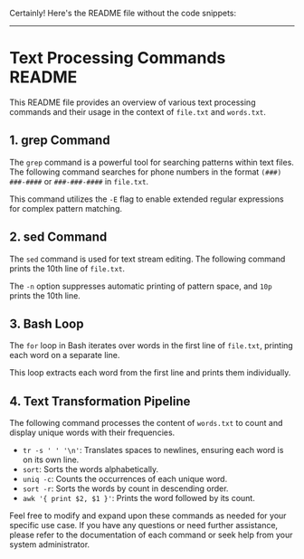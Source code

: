Certainly! Here's the README file without the code snippets:

---

# Text Processing Commands README

This README file provides an overview of various text processing commands and their usage in the context of `file.txt` and `words.txt`.

## 1. grep Command

The `grep` command is a powerful tool for searching patterns within text files. The following command searches for phone numbers in the format `(###) ###-####` or `###-###-####` in `file.txt`.

This command utilizes the `-E` flag to enable extended regular expressions for complex pattern matching.

## 2. sed Command

The `sed` command is used for text stream editing. The following command prints the 10th line of `file.txt`.

The `-n` option suppresses automatic printing of pattern space, and `10p` prints the 10th line.

## 3. Bash Loop

The `for` loop in Bash iterates over words in the first line of `file.txt`, printing each word on a separate line.

This loop extracts each word from the first line and prints them individually.

## 4. Text Transformation Pipeline

The following command processes the content of `words.txt` to count and display unique words with their frequencies.

- `tr -s ' ' '\n'`: Translates spaces to newlines, ensuring each word is on its own line.
- `sort`: Sorts the words alphabetically.
- `uniq -c`: Counts the occurrences of each unique word.
- `sort -r`: Sorts the words by count in descending order.
- `awk '{ print $2, $1 }'`: Prints the word followed by its count.

Feel free to modify and expand upon these commands as needed for your specific use case. If you have any questions or need further assistance, please refer to the documentation of each command or seek help from your system administrator.
